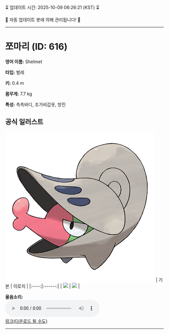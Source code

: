 
⏳ 업데이트 시간: 2025-10-09 06:26:21 (KST) ⏳

🤖 자동 업데이트 봇에 의해 관리됩니다! 🤖

---

# 쪼마리 (ID: 616)
**영어 이름:** Shelmet

**타입:** 벌레

**키:** 0.4 m

**몸무게:** 7.7 kg

**특성:** 촉촉바디, 조가비갑옷, 방진

## 공식 일러스트
![](https://raw.githubusercontent.com/PokeAPI/sprites/master/sprites/pokemon/other/official-artwork/616.png)
| 기본 | 이로치 |
|:----:|:------:|
| <img src="http://play.pokemonshowdown.com/sprites/ani/shelmet.gif" width="200"> | <img src="http://play.pokemonshowdown.com/sprites/ani-shiny/shelmet.gif" width="200"> |

**울음소리:**<br><audio controls src="https://raw.githubusercontent.com/PokeAPI/cries/main/cries/pokemon/latest/616.ogg"></audio><br> [링크(다운로드 될 수도)](https://raw.githubusercontent.com/PokeAPI/cries/main/cries/pokemon/latest/616.ogg)


---
